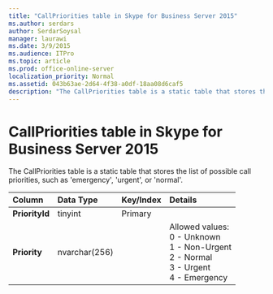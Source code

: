 ```yaml
---
title: "CallPriorities table in Skype for Business Server 2015"
ms.author: serdars
author: SerdarSoysal
manager: laurawi
ms.date: 3/9/2015
ms.audience: ITPro
ms.topic: article
ms.prod: office-online-server
localization_priority: Normal
ms.assetid: 043b63ae-2d64-4f38-a0df-18aa08d6caf5
description: "The CallPriorities table is a static table that stores the list of possible call priorities, such as 'emergency', 'urgent', or 'normal'."
---
```


# CallPriorities table in Skype for Business Server 2015
 
The CallPriorities table is a static table that stores the list of possible call priorities, such as 'emergency', 'urgent', or 'normal'.
  
|**Column**|**Data Type**|**Key/Index**|**Details**|
|:-----|:-----|:-----|:-----|
|**PriorityId** <br/> |tinyint  <br/> |Primary  <br/> ||
|**Priority** <br/> |nvarchar(256)  <br/> || Allowed values: <br/>  0 - Unknown <br/>  1 - Non-Urgent <br/>  2 - Normal <br/>  3 - Urgent <br/>  4 - Emergency <br/> |
   

